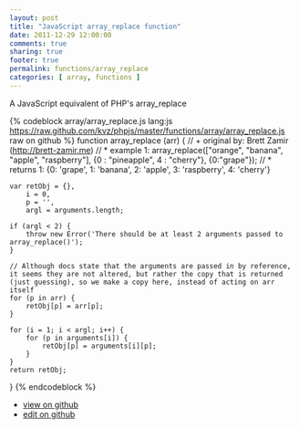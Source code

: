 ```yaml
---
layout: post
title: "JavaScript array_replace function"
date: 2011-12-29 12:00:00
comments: true
sharing: true
footer: true
permalink: functions/array_replace
categories: [ array, functions ]
---
```

A JavaScript equivalent of PHP's array_replace
<!-- more -->
{% codeblock array/array_replace.js lang:js https://raw.github.com/kvz/phpjs/master/functions/array/array_replace.js raw on github %}
function array_replace (arr) {
    // +   original by: Brett Zamir (http://brett-zamir.me)
    // *     example 1: array_replace(["orange", "banana", "apple", "raspberry"], {0 : "pineapple", 4 : "cherry"}, {0:"grape"});
    // *     returns 1: {0: 'grape', 1: 'banana', 2: 'apple', 3: 'raspberry', 4: 'cherry'}
    
    var retObj = {},
        i = 0,
        p = '',
        argl = arguments.length;
    
    if (argl < 2) {
        throw new Error('There should be at least 2 arguments passed to array_replace()');
    }

    // Although docs state that the arguments are passed in by reference, it seems they are not altered, but rather the copy that is returned (just guessing), so we make a copy here, instead of acting on arr itself
    for (p in arr) {
        retObj[p] = arr[p];
    }

    for (i = 1; i < argl; i++) {
        for (p in arguments[i]) {
            retObj[p] = arguments[i][p];
        }
    }
    return retObj;
}
{% endcodeblock %}
<ul>
 <li><a href="https://github.com/kvz/phpjs/blob/master/functions/array/array_replace.js">view on github</a></li>
 <li><a href="https://github.com/kvz/phpjs/edit/master/functions/array/array_replace.js">edit on github</a></li>
</ul>
